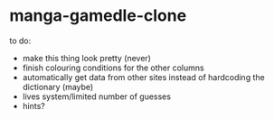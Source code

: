 # manga-gamedle-clone

to do:
 * make this thing look pretty (never)
 * finish colouring conditions for the other columns
 * automatically get data from other sites instead of hardcoding the dictionary (maybe)
 * lives system/limited number of guesses
 * hints?
